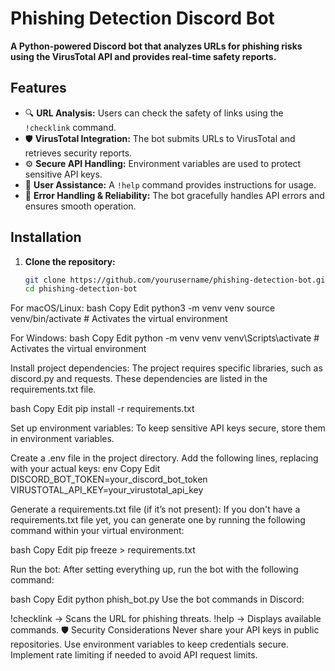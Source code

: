 # Phishing Detection Discord Bot  

**A Python-powered Discord bot that analyzes URLs for phishing risks using the VirusTotal API and provides real-time safety reports.**  

## Features  
- 🔍 **URL Analysis:** Users can check the safety of links using the `!checklink` command.  
- 🛡️ **VirusTotal Integration:** The bot submits URLs to VirusTotal and retrieves security reports.  
- ⚙️ **Secure API Handling:** Environment variables are used to protect sensitive API keys.  
- 📢 **User Assistance:** A `!help` command provides instructions for usage.  
- 🔄 **Error Handling & Reliability:** The bot gracefully handles API errors and ensures smooth operation.  

## Installation  

1. **Clone the repository:**  
   ```bash
   git clone https://github.com/yourusername/phishing-detection-bot.git
   cd phishing-detection-bot
For macOS/Linux:
bash
Copy
Edit
python3 -m venv venv
source venv/bin/activate  # Activates the virtual environment

For Windows:
bash
Copy
Edit
python -m venv venv
venv\Scripts\activate  # Activates the virtual environment

Install project dependencies:
The project requires specific libraries, such as discord.py and requests. These dependencies are listed in the requirements.txt file.

bash
Copy
Edit
pip install -r requirements.txt

Set up environment variables:
To keep sensitive API keys secure, store them in environment variables.

Create a .env file in the project directory.
Add the following lines, replacing with your actual keys:
env
Copy
Edit
DISCORD_BOT_TOKEN=your_discord_bot_token
VIRUSTOTAL_API_KEY=your_virustotal_api_key

Generate a requirements.txt file (if it’s not present):
If you don't have a requirements.txt file yet, you can generate one by running the following command within your virtual environment:

bash
Copy
Edit
pip freeze > requirements.txt

Run the bot:
After setting everything up, run the bot with the following command:

bash
Copy
Edit
python phish_bot.py
Use the bot commands in Discord:

!checklink <url> → Scans the URL for phishing threats.
!help → Displays available commands.
🛡️ Security Considerations
Never share your API keys in public repositories.
Use environment variables to keep credentials secure.
Implement rate limiting if needed to avoid API request limits.


